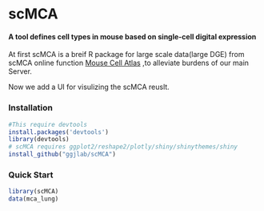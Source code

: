 # scMCA

####  A tool defines cell types in mouse based on single-cell digital expression

At first scMCA  is a breif R package for large scale data(large DGE) from scMCA online function [Mouse Cell Atlas](http://bis.zju.edu.cn/MCA)  ,to alleviate burdens of our main Server. 

Now we add a UI for visulizing the scMCA reuslt. 
### Installation

```R
#This require devtools  
install.packages('devtools')
library(devtools)
# scMCA requires ggplot2/reshape2/plotly/shiny/shinythemes/shiny
install_github("ggjlab/scMCA")
```

### Quick Start

```R
library(scMCA)
data(mca_lung)
```



